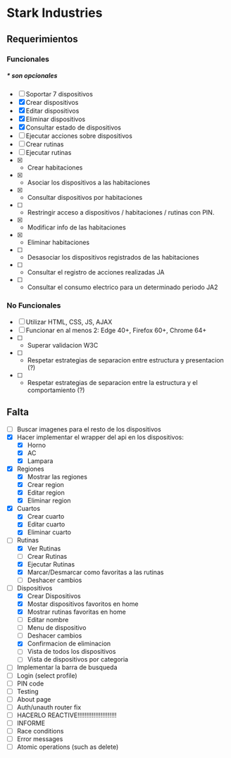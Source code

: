 # Stark Industries
## Requerimientos
### Funcionales
##### * son opcionales
- [ ] Soportar 7 dispositivos
- [x] Crear dispositivos
- [x] Editar dispositivos
- [x] Eliminar dispositivos
- [x] Consultar estado de dispositivos
- [ ] Ejecutar acciones sobre dispositivos
- [ ] Crear rutinas
- [ ] Ejecutar rutinas
- [x] * Crear habitaciones
- [x] * Asociar los dispositivos a las habitaciones
- [x] * Consultar dispositivos por habitaciones
- [ ] * Restringir acceso a dispositivos / habitaciones / rutinas con PIN.
- [x] * Modificar info de las habitaciones
- [x] * Eliminar habitaciones
- [ ] * Desasociar los dispositivos registrados de las habitaciones
- [ ] * Consultar el registro de acciones realizadas JA
- [ ] * Consultar el consumo electrico para un determinado periodo JA2

### No Funcionales
- [ ] Utilizar HTML, CSS, JS, AJAX
- [ ] Funcionar en al menos 2: Edge 40+, Firefox 60+, Chrome 64+
- [ ] * Superar validacion W3C
- [ ] * Respetar estrategias de separacion entre estructura y presentacion (?)
- [ ] * Respetar estrategias de separacion entre la estructura y el comportamiento (?)



## Falta

- [ ] Buscar imagenes para el resto de los dispositivos
- [x] Hacer implementar el wrapper del api en los dispositivos:
  - [x] Horno
  - [x] AC
  - [x] Lampara
- [x] Regiones
  - [x] Mostrar las regiones
  - [x] Crear region
  - [x] Editar region
  - [x] Eliminar region
- [x] Cuartos
  - [x] Crear cuarto
  - [x] Editar cuarto
  - [x] Eliminar cuarto
- [ ] Rutinas
  - [x] Ver Rutinas
  - [ ] Crear Rutinas
  - [x] Ejecutar Rutinas
  - [x] Marcar/Desmarcar como favoritas a las rutinas
  - [ ] Deshacer cambios
- [ ] Dispositivos
  - [x] Crear Dispositivos
  - [x] Mostar dispositivos favoritos en home
  - [x] Mostrar rutinas favoritas en home
  - [ ] Editar nombre
  - [ ] Menu de dispositivo
  - [ ] Deshacer cambios
  - [x] Confirmacion de eliminacion
  - [ ] Vista de todos los dispositivos
  - [ ] Vista de dispositivos por categoria
- [ ] Implementar la barra de busqueda
- [ ] Login (select profile)
- [ ] PIN code
- [ ] Testing
- [ ] About page
- [ ] Auth/unauth router fix
- [ ] HACERLO REACTIVE!!!!!!!!!!!!!!!!!!!!!!
- [ ] INFORME
- [ ] Race conditions
- [ ] Error messages
- [ ] Atomic operations (such as delete)
